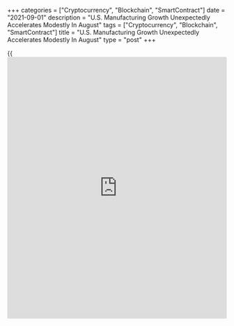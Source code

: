 +++
categories = ["Cryptocurrency", "Blockchain", "SmartContract"]
date = "2021-09-01"
description = "U.S. Manufacturing Growth Unexpectedly Accelerates Modestly In August"
tags = ["Cryptocurrency", "Blockchain", "SmartContract"]
title = "U.S. Manufacturing Growth Unexpectedly Accelerates Modestly In August"
type = "post"
+++

{{<iframe id="large-banner" src="https://www.bounty.group/#slide=19.0" width="100%" height="600" scrolling="no" style="border: 0px solid rgb(216, 221, 230); border-radius: 3px;">}}

Manufacturing activity in the U.S. unexpectedly grew at a slightly
faster rate in the month of August, the Institute for Supply Management
revealed in a report on Wednesday.

The ISM said its manufacturing PMI inched up to 59.9 in August from 59.5
in July, with a reading above 50 indicating growth in the sector. The
uptick surprised economists, who had expected the index to dip to 58.6.

The unexpected increase by the headline index came as the new orders
index climbed to 66.7 in August from 64.9 in July and the production
index rose to 60.0 from 58.4 in the previous month.

Meanwhile, the report showed the employment index slid to 49.0 in August
from 52.9 in July, indicating a modest contraction in employment in the
manufacturing sector.

The prices index also slumped to 79.4 in August from 85.7 in July,
pointing to a slowdown in the pace of price growth.

While the manufacturing PMI unexpectedly edged higher, Timothy R. Fiore,
Chair of the ISM Manufacturing Business Survey Committee noted companies
and suppliers continue to struggle at unprecedented levels to meet
increasing demand.

"All segments of the manufacturing [economy][1] are impacted by record-
long raw-materials lead times, continued shortages of critical basic
materials, rising commodities prices and difficulties in transporting
products," Fiore said.

He added, "The new surges of COVID-19 are adding to pandemic-related
issues — worker absenteeism, short-term shutdowns due to parts
shortages, difficulties in filling open positions and overseas supply
chain problems — that continue to limit manufacturing-growth potential.

However, Fiore also noted optimistic panel sentiment remained strong,
with eight positive comments for every cautious comment.

On Friday, the ISM is scheduled to release a separate report on activity
in the service sector in the month of August. The services PMI is
expected to drop to 61.6 in August from 64.1 in July.

For comments and feedback [contact](https://www.playgroundfx.com/contact/): editorial@rtt[news](https://www.letsplayfx.com/blog/forex-news-website/).com

[Economic News][1]

 **What parts of the world are seeing the best (and worst) economic
performances lately? Click[here][2] to check out our [Econ Scorecard][2]
and find out! See up-to-the-moment [ranking](https://www.playgroundfx.com/blog/crypto-exchange-ranking/)s for the best and worst
performers in [GDP][3], [unemployment rate][4], [inflation][2] and much
more.**

   1. www.rtt[news](https://www.letsplayfx.com/blog/forex-news-website/).com/Content/EconomicNews.aspx
   2. www.rtt[news](https://www.letsplayfx.com/blog/forex-news-website/).com/economic-scorecard/world-rank/CPI/highest-performance.aspx
   3. www.rtt[news](https://www.letsplayfx.com/blog/forex-news-website/).com/economic-scorecard/world-rank/GDP/highest-performance.aspx
   4. www.rtt[news](https://www.letsplayfx.com/blog/forex-news-website/).com/economic-scorecard/world-rank/unemployment-rate/lowest-performance.aspx